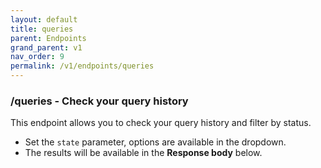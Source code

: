 ```yaml
---
layout: default
title: queries
parent: Endpoints
grand_parent: v1
nav_order: 9
permalink: /v1/endpoints/queries
---
```


### /queries - Check your query history
This endpoint allows you to check your query history and filter by status.

- Set the `state` parameter, options are available in the dropdown.
- The results will be available in the **Response body** below.